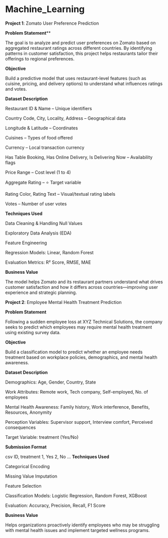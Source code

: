 # Machine_Learning

****Project 1****:
Zomato User Preference Prediction 

 **Problem Statement****
 
The goal is to analyze and predict user preferences on Zomato based on aggregated restaurant ratings across different countries. By identifying patterns in customer satisfaction, this project helps restaurants tailor their offerings to regional preferences.

**Objective**

Build a predictive model that uses restaurant-level features (such as cuisine, pricing, and delivery options) to understand what influences ratings and votes.

**Dataset Description**

Restaurant ID & Name – Unique identifiers

Country Code, City, Locality, Address – Geographical data

Longitude & Latitude – Coordinates

Cuisines – Types of food offered

Currency – Local transaction currency

Has Table Booking, Has Online Delivery, Is Delivering Now – Availability flags

Price Range – Cost level (1 to 4)

Aggregate Rating – ⭐️ Target variable

Rating Color, Rating Text – Visual/textual rating labels

Votes – Number of user votes

**Techniques Used**

Data Cleaning & Handling Null Values

Exploratory Data Analysis (EDA)

Feature Engineering

Regression Models: Linear, Random Forest

Evaluation Metrics: R² Score, RMSE, MAE

 **Business Value**
 
The model helps Zomato and its restaurant partners understand what drives customer satisfaction and how it differs across countries—improving user experience and strategic planning.

 ****Project 2****:
 Employee Mental Health Treatment Prediction 
 
**Problem Statement**

Following a sudden employee loss at XYZ Technical Solutions, the company seeks to predict which employees may require mental health treatment using existing survey data.

**Objective**

Build a classification model to predict whether an employee needs treatment based on workplace policies, demographics, and mental health awareness.

**Dataset Description**

Demographics: Age, Gender, Country, State

Work Attributes: Remote work, Tech company, Self-employed, No. of employees

Mental Health Awareness: Family history, Work interference, Benefits, Resources, Anonymity

Perception Variables: Supervisor support, Interview comfort, Perceived consequences

Target Variable: treatment (Yes/No)

 **Submission Format**
 
csv
ID, treatment
1, Yes
2, No
...
**Techniques Used**

Categorical Encoding

Missing Value Imputation

Feature Selection

Classification Models: Logistic Regression, Random Forest, XGBoost

Evaluation: Accuracy, Precision, Recall, F1 Score

 **Business Value**
 
Helps organizations proactively identify employees who may be struggling with mental health issues and implement targeted wellness programs.

